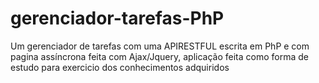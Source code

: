 # gerenciador-tarefas-PhP
Um gerenciador de tarefas com uma APIRESTFUL escrita em PhP e com pagina assíncrona feita com Ajax/Jquery, aplicação feita como forma de estudo para exercicio dos conhecimentos adquiridos

